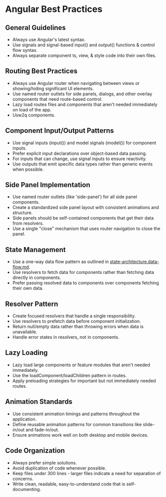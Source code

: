 # Angular Best Practices

## General Guidelines
- Always use Angular's latest syntax. 
- Use signals and signal-based input() and output() functions & control flow syntax. 
- Always separate component ts, view, & style code into their own files.

## Routing Best Practices
- Always use Angular router when navigating between views or showing/hiding significant UI elements.
- Use named router outlets for side panels, dialogs, and other overlay components that need route-based control.
- Lazy load routes files and components that aren't needed immediately on load of the app.
- Usw2q components.

## Component Input/Output Patterns
- Use signal inputs (input()) and model signals (model()) for component inputs.
- Prefer explicit input declarations over object-based data passing.
- For inputs that can change, use signal inputs to ensure reactivity.
- Use outputs that emit specific data types rather than generic events when possible.

## Side Panel Implementation
- Use named router outlets (like 'side-panel') for all side panel components.
- Create a standardized side panel layout with consistent animations and structure.
- Side panels should be self-contained components that get their data from resolvers.
- Use a single "close" mechanism that uses router navigation to close the panel.

## State Management
- Use a one-way data flow pattern as outlined in [state-architecture.data-flow.md](mdc:docs/state-architecture.data-flow.md).
- Use resolvers to fetch data for components rather than fetching data directly in components.
- Prefer passing resolved data to components over components fetching their own data.

## Resolver Pattern
- Create focused resolvers that handle a single responsibility.
- Use resolvers to prefetch data before component initialization.
- Return null/empty data rather than throwing errors when data is unavailable.
- Handle error states in resolvers, not in components.

## Lazy Loading
- Lazy load large components or feature modules that aren't needed immediately.
- Use the loadComponent/loadChildren pattern in routes.
- Apply preloading strategies for important but not immediately needed routes.

## Animation Standards
- Use consistent animation timings and patterns throughout the application.
- Define reusable animation patterns for common transitions like slide-in/out and fade-in/out.
- Ensure animations work well on both desktop and mobile devices.

## Code Organization
- Always prefer simple solutions.
- Avoid duplication of code whenever possible.
- Keep files under 300 lines - larger files indicate a need for separation of concerns.
- Write clean, readable, easy-to-understand code that is self-documenting.
